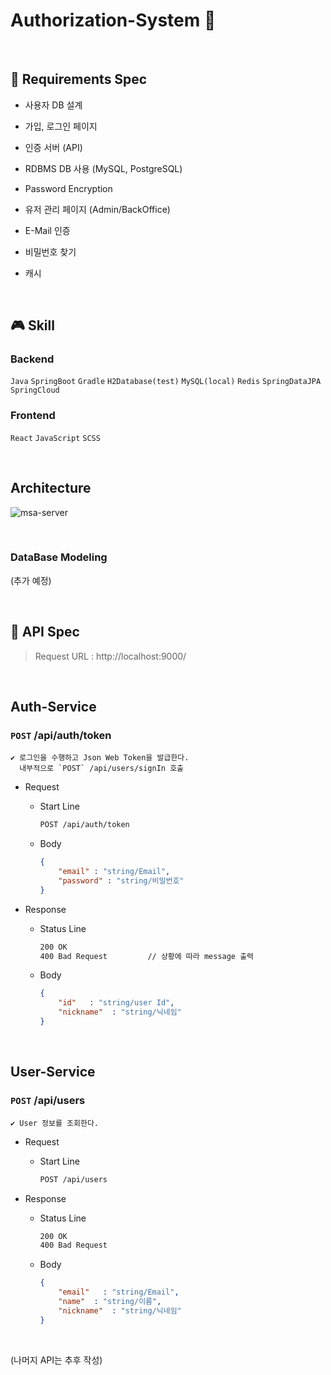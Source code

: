 # Authorization-System 🔐️

<br>

## 🎯 Requirements Spec

- 사용자 DB 설계

- 가입, 로그인 페이지

- 인증 서버 (API)

- RDBMS DB 사용 (MySQL, PostgreSQL)

- Password Encryption

- 유저 관리 페이지 (Admin/BackOffice)

- E-Mail 인증

- 비밀번호 찾기

- 캐시

<br>

## 🎮 Skill

### Backend

`Java` `SpringBoot` `Gradle` `H2Database(test)` `MySQL(local)` `Redis` `SpringDataJPA` `SpringCloud`

### Frontend

`React` `JavaScript` `SCSS`

<br>

## Architecture

![msa-server](https://user-images.githubusercontent.com/33328991/150264659-39b188a5-ef4a-46d8-baa6-114d135e91a2.png)

<br>

### DataBase Modeling

(추가 예정)

<br>

## 🧩 API Spec

> Request URL : http://localhost:9000/

<br>

## Auth-Service

### `POST` /api/auth/token

```
✔️ 로그인을 수행하고 Json Web Token을 발급한다.
  내부적으로 `POST` /api/users/signIn 호출
```

- Request
    - Start Line

        ```bash
        POST /api/auth/token
        ```

    - Body

      ```json
      {
          "email" : "string/Email",
          "password" : "string/비밀번호"
      }
      ```

- Response

    - Status Line

        ```bash
        200 OK
        400 Bad Request         // 상황에 따라 message 출력
        ```

    - Body

      ```json
      {
          "id"   : "string/user Id",
          "nickname"  : "string/닉네임"
      }
      ```

<br>

## User-Service

### `POST` /api/users

```
✔️ User 정보를 조회한다.
```

- Request
    - Start Line

        ```bash
        POST /api/users
        ```

- Response

    - Status Line

        ```bash
        200 OK
        400 Bad Request
        ```

    - Body

      ```json
      {
          "email"   : "string/Email",
          "name"  : "string/이름",
          "nickname"  : "string/닉네임"
      }
      ```

<br>

(나머지 API는 추후 작성)